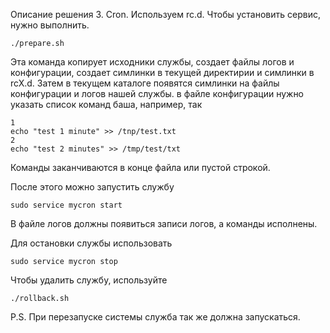 Описание решения
3. Cron. Используем rc.d. Чтобы установить сервис, нужно выполнить. 
```
./prepare.sh
```
Эта команда копирует исходники службы, создает файлы логов и конфигурации, создает симлинки в текущей директирии и симлинки в rcX.d. 
Затем в текущем каталоге появятся симлинки на файлы конфигурации и логов нашей службы. 
в файле конфигурации нужно указать список команд баша, например, так
```
1
echo "test 1 minute" >> /tnp/test.txt
2
echo "test 2 minutes" >> /tmp/test/txt
```
Команды заканчиваются в конце файла или пустой строкой.

После этого можно запустить службу
```
sudo service mycron start
```
В файле логов должны появиться записи логов, а команды исполнены.

Для остановки службы использовать 
```
sudo service mycron stop
```

Чтобы удалить службу, используйте
```
./rollback.sh
```

P.S. При перезапуске системы служба так же должна запускаться.
